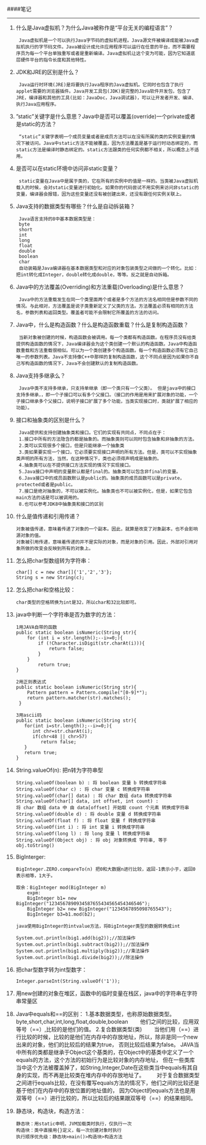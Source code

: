 ####笔记

___
1. 什么是Java虚拟机？为什么Java被称作是“平台无关的编程语言”？

		Java虚拟机是一个可以执行Java字节码的虚拟机进程。Java源文件被编译成能被Java虚拟机执行的字节码文件。Java被设计成允许应用程序可以运行在任意的平台，而不需要程序员为每一个平台单独重写或者是重新编译。Java虚拟机让这个变为可能，因为它知道底层硬件平台的指令长度和其他特性。

2. JDK和JRE的区别是什么？

		Java运行时环境(JRE)是将要执行Java程序的Java虚拟机。它同时也包含了执行applet需要的浏览器插件。Java开发工具包(JDK)是完整的Java软件开发包，包含了JRE，编译器和其他的工具(比如：JavaDoc，Java调试器)，可以让开发者开发、编译、执行Java应用程序。

3. ”static”关键字是什么意思？Java中是否可以覆盖(override)一个private或者是static的方法？

		“static”关键字表明一个成员变量或者是成员方法可以在没有所属的类的实例变量的情况下被访问。Java中static方法不能被覆盖，因为方法覆盖是基于运行时动态绑定的，而static方法是编译时静态绑定的。static方法跟类的任何实例都不相关，所以概念上不适用。

4. 是否可以在static环境中访问非static变量？
		
		static变量在Java中是属于类的，它在所有的实例中的值是一样的。当类被Java虚拟机载入的时候，会对static变量进行初始化。如果你的代码尝试不用实例来访问非static的变量，编译器会报错，因为这些变量还没有被创建出来，还没有跟任何实例关联上。

5. Java支持的数据类型有哪些？什么是自动拆装箱？

		Java语言支持的8中基本数据类型是：
		byte
		short
		int
		long
		float
		double
		boolean
		char
		自动装箱是Java编译器在基本数据类型和对应的对象包装类型之间做的一个转化。比如：把int转化成Integer，double转化成double，等等。反之就是自动拆箱。

6. Java中的方法覆盖(Overriding)和方法重载(Overloading)是什么意思？

		Java中的方法重载发生在同一个类里面两个或者是多个方法的方法名相同但是参数不同的情况。与此相对，方法覆盖是说子类重新定义了父类的方法。方法覆盖必须有相同的方法名，参数列表和返回类型。覆盖者可能不会限制它所覆盖的方法的访问。

7. Java中，什么是构造函数？什么是构造函数重载？什么是复制构造函数？

		当新对象被创建的时候，构造函数会被调用。每一个类都有构造函数。在程序员没有给类提供构造函数的情况下，Java编译器会为这个类创建一个默认的构造函数。Java中构造函数重载和方法重载很相似。可以为一个类创建多个构造函数。每一个构造函数必须有它自己唯一的参数列表。Java不支持像C++中那样的复制构造函数，这个不同点是因为如果你不自己写构造函数的情况下，Java不会创建默认的复制构造函数。

8. Java支持多继承么？

		Java中类不支持多继承，只支持单继承（即一个类只有一个父类）。 但是java中的接口支持多继承，，即一个子接口可以有多个父接口。（接口的作用是用来扩展对象的功能，一个子接口继承多个父接口，说明子接口扩展了多个功能，当类实现接口时，类就扩展了相应的功能）。

9. 接口和抽象类的区别是什么？

		Java提供和支持创建抽象类和接口。它们的实现有共同点，不同点在于：
		1.接口中所有的方法隐含的都是抽象的。而抽象类则可以同时包含抽象和非抽象的方法。
		2.类可以实现很多个接口，但是只能继承一个抽象类
		3.类如果要实现一个接口，它必须要实现接口声明的所有方法。但是，类可以不实现抽象类声明的所有方法，当然，在这种情况下，类也必须得声明成是抽象的。
		4.抽象类可以在不提供接口方法实现的情况下实现接口。
		5.Java接口中声明的变量默认都是final的。抽象类可以包含非final的变量。
		6.Java接口中的成员函数默认是public的。抽象类的成员函数可以是private，protected或者是public。
		7.接口是绝对抽象的，不可以被实例化。抽象类也不可以被实例化，但是，如果它包含main方法的话是可以被调用的。
		8.也可以参考JDK8中抽象类和接口的区别

10. 什么是值传递和引用传递？

		对象被值传递，意味着传递了对象的一个副本。因此，就算是改变了对象副本，也不会影响源对象的值。
		对象被引用传递，意味着传递的并不是实际的对象，而是对象的引用。因此，外部对引用对象所做的改变会反映到所有的对象上。

11. 怎么把char型数组转为字符串：

        char[] c = new char[]{'1','2','3'};
        String s = new String(c);
 
12. 怎么把char和空格比较：

        char类型的空格转换为int是32，所以char和32比较即可。
        
13. java中判断一个字符串是否为数字的方法：

        1用JAVA自带的函数
        public static boolean isNumeric(String str){
            for (int i = str.length();--i>=0;){   
                if (!Character.isDigit(str.charAt(i))){
                    return false;
                }
            }
                return true;
        }
        
        2用正则表达式
        public static boolean isNumeric(String str){ 
            Pattern pattern = Pattern.compile("[0-9]*"); 
            return pattern.matcher(str).matches();    
         } 
        
        3用ascii码
        public static boolean isNumeric(String str){
           for(int i=str.length();--i>=0;){
              int chr=str.charAt(i);
              if(chr<48 || chr>57)
                 return false;
           }
           return true;
        }
        
14. String.valueOf(n): 把n转为字符串型

        String.valueOf(boolean b) : 将 boolean 变量 b 转换成字符串
        String.valueOf(char c) : 将 char 变量 c 转换成字符串
        String.valueOf(char[] data) : 将 char 数组 data 转换成字符串
        String.valueOf(char[] data, int offset, int count) :
        将 char 数组 data 中 由 data[offset] 开始取 count 个元素 转换成字符串
        String.valueOf(double d) : 将 double 变量 d 转换成字符串
        String.valueOf(float f) : 将 float 变量 f 转换成字符串
        String.valueOf(int i) : 将 int 变量 i 转换成字符串
        String.valueOf(long l) : 将 long 变量 l 转换成字符串
        String.valueOf(Object obj) : 将 obj 对象转换成 字符串, 等于 obj.toString()

15. BigInterger:
        
        BigInteger.ZERO.compareTo(n) 把0和大数据n进行比较，返回-1表示小于，返回0表示相等，1大于。
        
        取余：BigInteger mod(BigInteger m) 
            expm:
            BigInteger b1= new BigInteger("1234567890934587655434565454346546");
            BigInteger b2= new BigInteger("1234567895098765543");
            BigInteger b3=b1.mod(b2);
            
        java使用BigInteger的intvalue方法，将BigInteger类型的数据转换成int
        
        System.out.println(big1.add(big2));//加法操作
        System.out.println(big1.subtract(big2));//加法操作
        System.out.println(big1.multiply(big2));//乘法操作
        System.out.println(big1.divide(big2));//除法操作

16. 把char型数字转为int型数字：

        Integer.parseInt(String.valueOf('1'));
        
17. 用new创建的对象在堆区，函数中的临时变量在栈区，java中的字符串在字符串常量区

18. Java中equals和==的区别：
    1.基本数据类型，也称原始数据类型。byte,short,char,int,long,float,double,boolean 
    　　他们之间的比较，应用双等号（==）,比较的是他们的值。 
    2.复合数据类型(类) 
    　　当他们用（==）进行比较的时候，比较的是他们在内存中的存放地址，所以，除非是同一个new出来的对象，他们的比较后的结果为true，
    否则比较后结果为false。 JAVA当中所有的类都是继承于Object这个基类的，在Object中的基类中定义了一个equals的方法，这个方法的初始行为是比较对象的内存地址，
    但在一些类库当中这个方法被覆盖掉了，如String,Integer,Date在这些类当中equals有其自身的实现，而不再是比较类在堆内存中的存放地址了。
    　　对于复合数据类型之间进行equals比较，在没有覆写equals方法的情况下，他们之间的比较还是基于他们在内存中的存放位置的地址值的，
    因为Object的equals方法也是用双等号（==）进行比较的，所以比较后的结果跟双等号（==）的结果相同。
    
19. 静态块，构造块，构造方法：

        静态块：用static申明，JVM加载类时执行，仅执行一次
        构造块：类中直接用{}定义，每一次创建对象时执行
        执行顺序优先级：静态块>main()>构造块>构造方法
        

